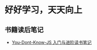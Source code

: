 # 好好学习，天天向上
## 书籍读后笔记
* [You-Dont-Know-JS 入门与进阶读书笔记](https://github.com/JangGwa/blog-learn/issues/1)
